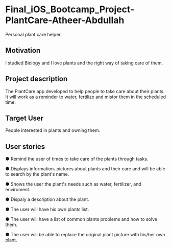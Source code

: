 # Final_iOS_Bootcamp_Project-PlantCare-Atheer-Abdullah
Personal plant care helper.

## Motivation
I studied Biology and I love plants and the right way of taking care of them. 



## Project description
The PlantCare app developed to help people to take care about their plants. 
It will work as a reminder to water, fertilize and mistor them in the scheduled time.

## Target User
People interested in plants and owning them.


## User stories
●  Remind the user of times to take care of the plants through tasks.

● Displays information، pictures about plants and their care and will be able to search by the plant's name.

● Shows the user the plant's needs such as water, fertilizer, and enviroment.

● Dispaly a description about the plant.

● The user will have his own plants list.

● The user will have a list of common plants problems and how to solve them.

● The user will be able to replace the original plant picture with his/her own plant.
